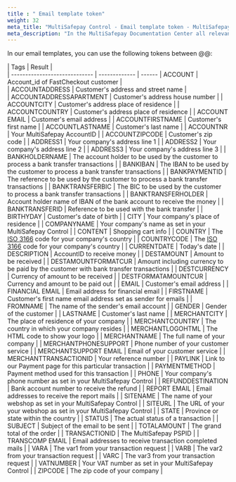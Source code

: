 ```yaml
---
title : " Email template token"
weight: 32
meta_title: "MultiSafepay Control - Email template token - MultiSafepay Support"
meta_description: "In the MultiSafepay Documentation Center all relevant information regarding our Plugins and API. As well as Support pages for Payment Method, Tools and General Questions. You can also find the contact details of our Support Team and Integration Team."
---
```


In our email templates, you can use the following tokens between @@:

| Tags                          |     Result    |      
| ----------------------------- | ------------- | ------
| ACCOUNT                       | Account_id of FastCheckout customer |   
| ACCOUNTADDRESS                | Customer's address and street name   |  
| ACCOUNTADDRESSAPARTMENT       | Customer's address house number |
| ACCOUNTCITY                   | Customer's address place of residence |
| ACCOUNTCOUNTRY                | Customer's address place of residence |
| ACCOUNT EMAIL                 | Customer's email address |
| ACCOUNTFIRSTNAME              | Customer's first name |
| ACCOUNTLASTNAME               | Customer's last name |
| ACCOUNTNR                     | Your MultiSafepay AccountID |
| ACCOUNTZIPCODE                | Customer's zip code |
| ADDRESS1                      | Your company's address line 1 |
| ADDRESS2                      | Your company's address line 2 |
| ADDRESS3                      | Your company's address line 3 |
| BANKHOLDERNAME                | The account holder to be used by the customer to process a bank transfer transactions |
| BANKIBAN                      | The IBAN to be used by the customer to process a bank transfer transactions |
| BANKPAYMENTID                 | The reference to be used by the customer to process a bank transfer transactions |
| BANKTRANSFERBIC               | The BIC to be used by the customer to process a bank transfer transactions |
| BANKTRANSFERHOLDER            |  Account holder name of IBAN of the bank account to receive the money |
| BANKTRANSFERID                |  Reference to be used with the bank transfer |
| BIRTHYDAY                     | Customer's date of birth |
| CITY                          | Your company's place of residence |
| COMPANYNAME                   | Your company's name as set in your MultiSafepay Control |
| CONTENT                       |  Shopping cart info |
| COUNTRY                       |  The [ISO 3166](https://www.iso.org/iso-3166-country-codes.html) code for your company's country |
| COUNTRYCODE                   | The [ISO 3166](https://www.iso.org/iso-3166-country-codes.html) code for your company's country |
| CURRENTDATE                   | Today's date |
| DESCRIPTION                   | AccountID to receive money |
| DESTAMOUNT                    | Amount to be received |
| DESTAMOUNTFORMATCUR           | Amount including currency to be paid by the customer with bank transfer transactions |
| DESTCURRENCY                  | Currency of amount to be received |
| DESTFORMATAMOUNTCUR           | Currency and amount to be paid out |
| EMAIL                         | Customer's email address |
| FINANCIAL EMAIL               | Email address for financial email |
| FIRSTNAME                     | Customer's first name email address set as sender for emails |
| FROMNAME                      | The name of the sender's email account |
| GENDER                        | Gender of the customer |
| LASTNAME                      | Customer's last name |
| MERCHANTCITY                  | The place of residence of your company |
| MERCHANTCOUNTRY               | The country in which your company resides |
| MERCHANTLOGOHTML              | The HTML code to show your logo |
| MERCHANTNAME                  | The full name of your company |
| MERCHANTPHONESUPPORT          | Phone number of your customer service |
| MERCHANTSUPPORT EMAIL         | Email of your customer service |
| MERCHANTTRANSACTIONID         | Your reference number |
| PAYLINK                       | Link to our Payment page for this particular transaction |
| PAYMENTMETHOD                 | Payment method used for this transaction |
| PHONE                         | Your company's phone number as set in your MultiSafepay Control |
| REFUNDDESTINATION             | Bank account number to receive the refund |
| REPORT EMAIL                  | Email addresses to receive the report mails |
| SITENAME                      | The name of your webshop as set in your MultiSafepay Control |
| SITEURL                       | The URL of your your webshop as set in your MultiSafepay Control |
| STATE                         | Province or state within the country |
| STATUS                        | The actual status of a transaction |
| SUBJECT                       | Subject of the email to be sent |
| TOTALAMOUNT                   | The grand total of the order |
| TRANSACTIONID                 | The MultiSafepay PSPID |
| TRANSCOMP EMAIL               | Email addresses to receive transaction completed mails |
| VARA                          | The var1 from your transaction request |
| VARB                          | The var2 from your transaction request |
| VARC                          | The var3 from your transaction request |
| VATNUMBER                     | Your VAT number as set in your MultiSafepay Control |
| ZIPCODE                       | The zip code of your company |
